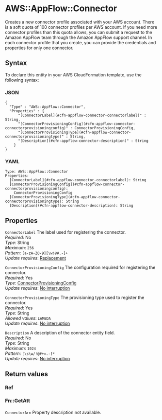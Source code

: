 # AWS::AppFlow::Connector<a name="aws-resource-appflow-connector"></a>

 Creates a new connector profile associated with your AWS account\. There is a soft quota of 100 connector profiles per AWS account\. If you need more connector profiles than this quota allows, you can submit a request to the Amazon AppFlow team through the Amazon AppFlow support channel\. In each connector profile that you create, you can provide the credentials and properties for only one connector\.

## Syntax<a name="aws-resource-appflow-connector-syntax"></a>

To declare this entity in your AWS CloudFormation template, use the following syntax:

### JSON<a name="aws-resource-appflow-connector-syntax.json"></a>

```
{
  "Type" : "AWS::AppFlow::Connector",
  "Properties" : {
      "[ConnectorLabel](#cfn-appflow-connector-connectorlabel)" : String,
      "[ConnectorProvisioningConfig](#cfn-appflow-connector-connectorprovisioningconfig)" : ConnectorProvisioningConfig,
      "[ConnectorProvisioningType](#cfn-appflow-connector-connectorprovisioningtype)" : String,
      "[Description](#cfn-appflow-connector-description)" : String
    }
}
```

### YAML<a name="aws-resource-appflow-connector-syntax.yaml"></a>

```
Type: AWS::AppFlow::Connector
Properties: 
  [ConnectorLabel](#cfn-appflow-connector-connectorlabel): String
  [ConnectorProvisioningConfig](#cfn-appflow-connector-connectorprovisioningconfig): 
    ConnectorProvisioningConfig
  [ConnectorProvisioningType](#cfn-appflow-connector-connectorprovisioningtype): String
  [Description](#cfn-appflow-connector-description): String
```

## Properties<a name="aws-resource-appflow-connector-properties"></a>

`ConnectorLabel`  <a name="cfn-appflow-connector-connectorlabel"></a>
The label used for registering the connector\.  
*Required*: No  
*Type*: String  
*Maximum*: `256`  
*Pattern*: `[a-zA-Z0-9][\w!@#.-]+`  
*Update requires*: [Replacement](https://docs.aws.amazon.com/AWSCloudFormation/latest/UserGuide/using-cfn-updating-stacks-update-behaviors.html#update-replacement)

`ConnectorProvisioningConfig`  <a name="cfn-appflow-connector-connectorprovisioningconfig"></a>
The configuration required for registering the connector\.  
*Required*: Yes  
*Type*: [ConnectorProvisioningConfig](aws-properties-appflow-connector-connectorprovisioningconfig.md)  
*Update requires*: [No interruption](https://docs.aws.amazon.com/AWSCloudFormation/latest/UserGuide/using-cfn-updating-stacks-update-behaviors.html#update-no-interrupt)

`ConnectorProvisioningType`  <a name="cfn-appflow-connector-connectorprovisioningtype"></a>
The provisioning type used to register the connector\.  
*Required*: Yes  
*Type*: String  
*Allowed values*: `LAMBDA`  
*Update requires*: [No interruption](https://docs.aws.amazon.com/AWSCloudFormation/latest/UserGuide/using-cfn-updating-stacks-update-behaviors.html#update-no-interrupt)

`Description`  <a name="cfn-appflow-connector-description"></a>
 A description of the connector entity field\.   
*Required*: No  
*Type*: String  
*Maximum*: `1024`  
*Pattern*: `[\s\w/!@#+=.-]*`  
*Update requires*: [No interruption](https://docs.aws.amazon.com/AWSCloudFormation/latest/UserGuide/using-cfn-updating-stacks-update-behaviors.html#update-no-interrupt)

## Return values<a name="aws-resource-appflow-connector-return-values"></a>

### Ref<a name="aws-resource-appflow-connector-return-values-ref"></a>

### Fn::GetAtt<a name="aws-resource-appflow-connector-return-values-fn--getatt"></a>

#### <a name="aws-resource-appflow-connector-return-values-fn--getatt-fn--getatt"></a>

`ConnectorArn`  <a name="ConnectorArn-fn::getatt"></a>
Property description not available\.